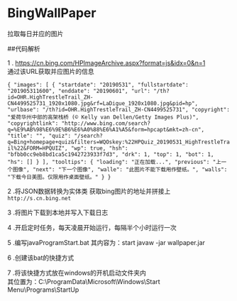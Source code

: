 # BingWallPaper
拉取每日并应的图片


##代码解析

1 .  https://cn.bing.com/HPImageArchive.aspx?format=js&idx=0&n=1  
    通过该URL获取并应图片的信息  
    
``
{
"images": [
{
"startdate": "20190531",
"fullstartdate": "201905311600",
"enddate": "20190601",
"url": "/th?id=OHR.HighTrestleTrail_ZH-CN4499525731_1920x1080.jpg&rf=LaDigue_1920x1080.jpg&pid=hp",
"urlbase": "/th?id=OHR.HighTrestleTrail_ZH-CN4499525731",
"copyright": "爱荷华州中部的高架栈桥 (© Kelly van Dellen/Getty Images Plus)",
"copyrightlink": "http://www.bing.com/search?q=%E9%AB%98%E6%9E%B6%E6%A0%88%E6%A1%A5&form=hpcapt&mkt=zh-cn",
"title": "",
"quiz": "/search?q=Bing+homepage+quiz&filters=WQOskey:%22HPQuiz_20190531_HighTrestleTrail%22&FORM=HPQUIZ",
"wp": true,
"hsh": "bfbb0cc9eb8bd1ca5c1942723933f7d3",
"drk": 1,
"top": 1,
"bot": 1,
"hs": []
}
],
"tooltips": {
"loading": "正在加载...",
"previous": "上一个图像",
"next": "下一个图像",
"walle": "此图片不能下载用作壁纸。",
"walls": "下载今日美图。仅限用作桌面壁纸。"
}
}
``

2 .将JSON数据转换为实体类  获取bing图片的地址并拼接上 `http://s.cn.bing.net`

3 .将图片下载到本地并写入下载日志

4 .开启定时任务，每天凌晨开始运行，每隔半个小时运行一次


5 .编写javaProgramStart.bat 其内容为：start javaw -jar wallpaper.jar

6 .创建该bat的快捷方式

7 .将该快捷方式放在windows的开机启动文件夹内  
其位置为：C:\ProgramData\Microsoft\Windows\Start Menu\Programs\StartUp

